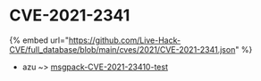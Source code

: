 # CVE-2021-2341
{% embed url="https://github.com/Live-Hack-CVE/full_database/blob/main/cves/2021/CVE-2021-2341.json" %}

* azu ~> [msgpack-CVE-2021-23410-test](https://www.alice-snow.ru/2021/database/cve-2021-2341/msgpack-cve-2021-23410-test-azu)